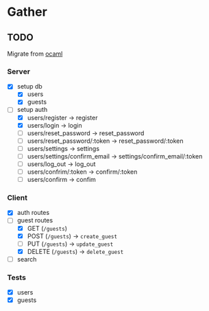 # Gather

## TODO

Migrate from [ocaml](https://github.com/jakequinter/gather/tree/ocaml)

### Server

- [x] setup db
  - [x] users
  - [x] guests
- [ ] setup auth
  - [x] users/register -> register
  - [x] users/login -> login
  - [ ] users/reset_password -> reset_password
  - [ ] users/reset_password/:token -> reset_password/:token
  - [ ] users/settings -> settings
  - [ ] users/settings/confirm_email -> settings/confirm_email/:token
  - [ ] users/log_out -> log_out
  - [ ] users/confrim/:token -> confirm/:token
  - [ ] users/confirm -> confim

### Client

- [x] auth routes
- [ ] guest routes
  - [x] GET (`/guests`)
  - [x] POST (`/guests`) -> `create_guest`
  - [ ] PUT (`/guests`) -> `update_guest`
  - [x] DELETE (`/guests`) -> `delete_guest`
- [ ] search

### Tests

- [x] users
- [x] guests

